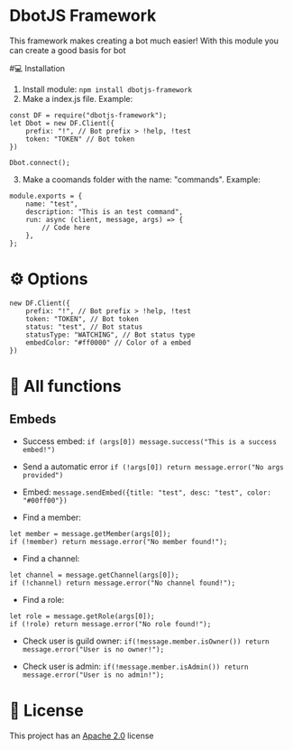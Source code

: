 # DbotJS Framework
This framework makes creating a bot much easier! With this module you can create a good basis for bot

#💻 Installation

1. Install module: `npm install dbotjs-framework`
2. Make a index.js file. Example:
```
const DF = require("dbotjs-framework");
let Dbot = new DF.Client({
    prefix: "!", // Bot prefix > !help, !test
    token: "TOKEN" // Bot token
})

Dbot.connect();
```

3. Make a coomands folder with the name: "commands". Example:
``` 
module.exports = {
    name: "test",
    description: "This is an test command",
    run: async (client, message, args) => {
        // Code here
    },
};
```

# ⚙ Options
```
new DF.Client({
    prefix: "!", // Bot prefix > !help, !test
    token: "TOKEN", // Bot token
    status: "test", // Bot status
    statusType: "WATCHING", // Bot status type
    embedColor: "#ff0000" // Color of a embed
})
```

# 🤖 All functions
## Embeds
- Success embed:
```if (args[0]) message.success("This is a success embed!")```

- Send a automatic error
```if (!args[0]) return message.error("No args provided")```

- Embed:
```message.sendEmbed({title: "test", desc: "test", color: "#00ff00"})```

- Find a member:
```
let member = message.getMember(args[0]);
if (!member) return message.error("No member found!");
```

- Find a channel:
```
let channel = message.getChannel(args[0]);
if (!channel) return message.error("No channel found!");
```

- Find a role:
```
let role = message.getRole(args[0]);
if (!role) return message.error("No role found!");
```

- Check user is guild owner:
```if(!message.member.isOwner()) return message.error("User is no owner!");```

- Check user is admin:
```if(!message.member.isAdmin()) return message.error("User is no admin!");```

# 📑 License
This project has an <a href="https://github.com/DotwoodMedia/dbotjs-framework/blob/main/LICENSE">Apache 2.0</a> license